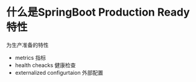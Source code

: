 # 什么是SpringBoot Production Ready特性

为生产准备的特性

- metrics 指标
- health cheacks 健康检查
- externalized configurtaion 外部配置